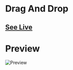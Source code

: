 # Drag And Drop

## [See Live](https://codepen.io/hicoders/pen/oNEYXZZ)

# Preview

![Preview](../.github/assets/drag-and-drop.png)
